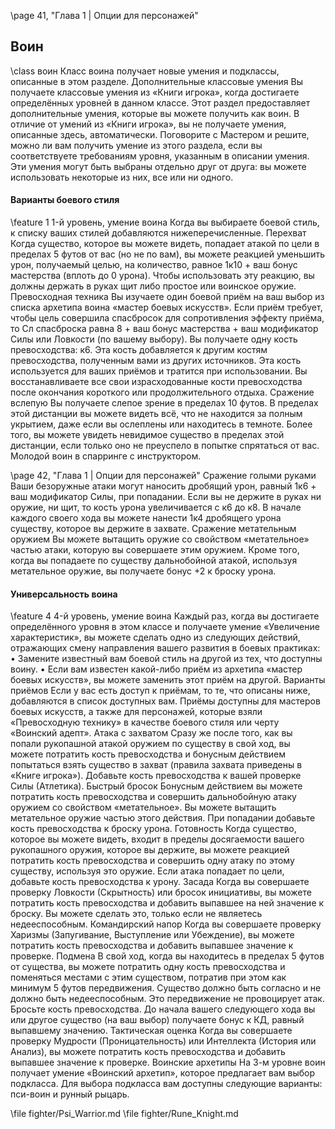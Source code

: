 \page 41, "Глава 1 | Опции для персонажей"
## Воин
\class воин
Класс воина получает новые умения и подклассы, описанные в этом разделе.
Дополнительные классовые умения
Вы получаете классовые умения из «Книги игрока»,
когда достигаете определённых уровней в данном классе. Этот раздел предоставляет дополнительные умения, которые вы можете получить как воин. В отличие от умений из «Книги игрока», вы не получаете умения, описанные здесь, автоматически. Поговорите с Мастером и решите, можно ли вам получить умение из этого раздела, если вы соответствуете требованиям уровня, указанным в описании умения. Эти умения могут быть выбраны отдельно друг от друга: вы можете использовать некоторые из них, все или ни одного.
#### Варианты боевого стиля
\feature 1
1-й уровень, умение воина
Когда вы выбираете боевой стиль, к списку ваших стилей добавляются нижеперечисленные.
Перехват
Когда существо, которое вы можете видеть, попадает атакой по цели в пределах 5 футов от вас (но не по вам), вы можете реакцией уменьшить урон, получаемый целью, на количество, равное 1к10 + ваш бонус мастерства (вплоть до 0 урона). Чтобы использовать эту реакцию, вы должны держать в руках щит либо простое или воинское оружие.
Превосходная техника
Вы изучаете один боевой приём на ваш выбор из списка архетипа воина «мастер боевых искусств». Если приём требует, чтобы цель совершила спасбросок для сопротивления эффекту приёма, то
Сл спасброска равна 8 + ваш бонус мастерства + ваш модификатор Силы или Ловкости (по вашему выбору).
Вы получаете одну кость превосходства: к6. Эта кость добавляется к другим костям превосходства, полученным вами из других источников. Эта кость используется для ваших приёмов и тратится при использовании. Вы восстанавливаете все свои израсходованные кости превосходства после окончания короткого или продолжительного отдыха.
Сражение вслепую
Вы получаете слепое зрение в пределах 10 футов.
В пределах этой дистанции вы можете видеть всё, что не находится за полным укрытием, даже если вы ослеплены или находитесь в темноте. Более того, вы можете увидеть невидимое существо в пределах этой дистанции, если только оно не преуспело в попытке спрятаться от вас.
Молодой воин в спарринге с инструктором.

\page 42, "Глава 1 | Опции для персонажей"
Сражение голыми руками
Ваши безоружные атаки могут наносить дробящий урон, равный 1к6 + ваш модификатор Силы, при попадании. Если вы не держите в руках ни оружие, ни щит, то кость урона увеличивается с к6 до к8.
В начале каждого своего хода вы можете нанести 1к4 дробящего урона существу, которое вы держите в захвате.
Сражение метательным оружием
Вы можете вытащить оружие со свойством «метательное» частью атаки, которую вы совершаете этим оружием.
Кроме того, когда вы попадаете по существу дальнобойной атакой, используя метательное оружие, вы получаете бонус +2 к броску урона.
#### Универсальность воина
\feature 4
4-й уровень, умение воина
Каждый раз, когда вы достигаете определённого уровня в этом классе и получаете умение «Увеличение характеристик», вы можете сделать одно из следующих действий, отражающих смену направления вашего развития в боевых практиках:
• Замените известный вам боевой стиль на другой из тех, что доступны воину.
• Если вам известен какой-либо приём из архетипа «мастер боевых искусств», вы можете заменить этот приём на другой.
Варианты приёмов
Если у вас есть доступ к приёмам, то те, что описаны ниже, добавляются в список доступных вам.
Приёмы доступны для мастеров боевых искусств, а также для персонажей, которые взяли «Превосходную технику» в качестве боевого стиля или черту
«Воинский адепт».
Атака с захватом
Сразу же после того, как вы попали рукопашной атакой оружием по существу в свой ход, вы можете потратить кость превосходства и бонусным действием попытаться взять существо в захват
(правила захвата приведены в «Книге игрока»). Добавьте кость превосходства к вашей проверке Силы
(Атлетика).
Быстрый бросок
Бонусным действием вы можете потратить кость превосходства и совершить дальнобойную атаку оружием со свойством «метательное». Вы можете вытащить метательное оружие частью этого действия. При попадании добавьте кость превосходства к броску урона.
Готовность
Когда существо, которое вы можете видеть, входит в пределы досягаемости вашего рукопашного оружия, которое вы держите, вы можете реакцией потратить кость превосходства и совершить одну атаку по этому существу, используя это оружие.
Если атака попадает по цели, добавьте кость превосходства к урону.
Засада
Когда вы совершаете проверку Ловкости (Скрытность) или бросок инициативы, вы можете потратить кость превосходства и добавить выпавшее на ней значение к броску. Вы можете сделать это, только если не являетесь недееспособным.
Командирский напор
Когда вы совершаете проверку Харизмы (Запугивание, Выступление или Убеждение), вы можете потратить кость превосходства и добавить выпавшее значение к проверке.
Подмена
В свой ход, когда вы находитесь в пределах 5 футов от существа, вы можете потратить одну кость превосходства и поменяться местами с этим существом, потратив при этом как минимум 5 футов передвижения. Существо должно быть согласно и не должно быть недееспособным. Это передвижение не провоцирует атак.
Бросьте кость превосходства. До начала вашего следующего хода вы или другое существо (на ваш выбор) получаете бонус к КД, равный выпавшему значению.
Тактическая оценка
Когда вы совершаете проверку Мудрости (Проницательность) или Интеллекта (История или Анализ),
вы можете потратить кость превосходства и добавить выпавшее значение к проверке.
Воинские архетипы
На 3-м уровне воин получает умение «Воинский архетип», которое предлагает вам выбор подкласса.
Для выбора подкласса вам доступны следующие варианты: пси-воин и рунный рыцарь.

\file fighter/Psi_Warrior.md
\file fighter/Rune_Knight.md
